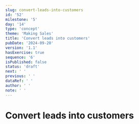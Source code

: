 ```yaml
---
slug: convert-leads-into-customers
id: '52'
milestone: '5'
day: '14'
type: 'concept'
theme: 'Making Sales'
title: 'Convert leads into customers'
pubDate: '2024-09-20'
version: '1.1'
hasExercise: true
sequence: '6'
isPublished: false
status: 'draft'
next: ' '
previous: ' '
dataRef: ' '
author: ' '
note: ' '
---
```

# Convert leads into customers